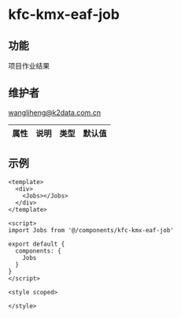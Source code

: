 # kfc-kmx-eaf-job

## 功能
项目作业结果

## 维护者
wangliheng@k2data.com.cn

| 属性        | 说明     | 类型   | 默认值 |
| ----------- | -------- | ------ | ------ |

## 示例
```
<template>
  <div>
    <Jobs></Jobs>
  </div>
</template>

<script>
import Jobs from '@/components/kfc-kmx-eaf-job'

export default {
  components: {
    Jobs
  }
}
</script>

<style scoped>

</style>


